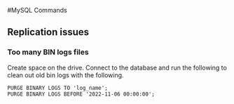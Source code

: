 #MySQL Commands

## Replication issues
### Too many BIN logs files
Create space on the drive.
Connect to the database and run the following to clean out old bin logs with the following.
```
PURGE BINARY LOGS TO 'log_name';
PURGE BINARY LOGS BEFORE '2022-11-06 00:00:00';
```
